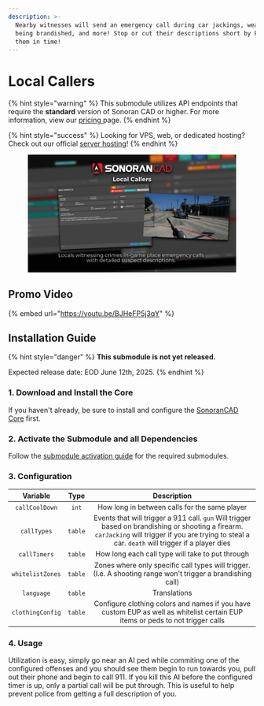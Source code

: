 ```yaml
---
description: >-
  Nearby witnesses will send an emergency call during car jackings, weapons
  being brandished, and more! Stop or cut their descriptions short by killing
  them in time!
---
```


# Local Callers

{% hint style="warning" %}
This submodule utilizes API endpoints that require the **standard** version of Sonoran CAD or higher. For more information, view our [pricing ](../../../../pricing/faq/)page.
{% endhint %}

{% hint style="success" %}
Looking for VPS, web, or dedicated hosting? Check out our official [server hosting](../../../../other-products/server-hosting.md)!
{% endhint %}

<figure><img src="../../../../.gitbook/assets/cad_local_callers.png" alt=""><figcaption></figcaption></figure>

## Promo Video

{% embed url="https://youtu.be/BJHeFP5j3qY" %}

## Installation Guide

{% hint style="danger" %}
**This submodule is not yet released.**

Expected release date: EOD June 12th, 2025.
{% endhint %}

### 1. Download and Install the Core

If you haven't already, be sure to install and configure the [SonoranCAD Core](../) first.

### 2. Activate the Submodule and all Dependencies

Follow the [submodule activation guide](../submodule-configuration/#activating-a-submodule) for the required submodules.

### 3. Configuration

<table><thead><tr><th align="center" valign="middle">Variable</th><th align="center">Type</th><th align="center">Description</th></tr></thead><tbody><tr><td align="center" valign="middle"><code>callCoolDown</code></td><td align="center"><code>int</code></td><td align="center">How long in between calls for the same player</td></tr><tr><td align="center" valign="middle"><code>callTypes</code></td><td align="center"><code>table</code></td><td align="center">Events that will trigger a 911 call. <code>gun</code> Will trigger based on brandishing or shooting a firearm. <code>carJacking</code> will trigger if you are trying to steal a car. <code>death</code> will trigger if a player dies</td></tr><tr><td align="center" valign="middle"><code>callTimers</code></td><td align="center"><code>table</code>  </td><td align="center">How long each call type will take to put through</td></tr><tr><td align="center" valign="middle"><code>whitelistZones</code></td><td align="center"><code>table</code> </td><td align="center">Zones where only specific call types will trigger. (I.e. A shooting range won't trigger a brandishing call)</td></tr><tr><td align="center" valign="middle"><code>language</code></td><td align="center"><code>table</code></td><td align="center">Translations </td></tr><tr><td align="center" valign="middle"><code>clothingConfig</code></td><td align="center"><code>table</code></td><td align="center">Configure clothing colors and names if you have custom EUP as well as whitelist certain EUP items or peds to not trigger calls</td></tr></tbody></table>

### 4. Usage

Utilization is easy, simply go near an AI ped while commiting one of the configured offenses and you should see them begin to run towards you, pull out their phone and begin to call 911. If you kill this AI before the configured timer is up, only a partial call will be put through. This is useful to help prevent police from getting a full description of you.&#x20;
